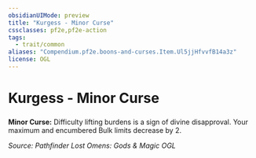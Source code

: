 ```yaml
---
obsidianUIMode: preview
title: "Kurgess - Minor Curse"
cssclasses: pf2e,pf2e-action
tags:
  - trait/common
aliases: "Compendium.pf2e.boons-and-curses.Item.Ul5jjHfvvfB14a3z"
license: OGL
---
```

# Kurgess - Minor Curse

### 






**Minor Curse:** Difficulty lifting burdens is a sign of divine disapproval. Your maximum and encumbered Bulk limits decrease by 2.

*Source: Pathfinder Lost Omens: Gods & Magic*
*OGL*